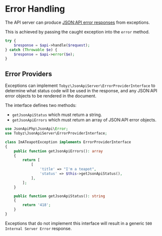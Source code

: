 # Error Handling

The API server can produce
[JSON:API error responses](https://jsonapi.org/format/#errors) from exceptions.

This is achieved by passing the caught exception into the `error` method.

```php
try {
    $response = $api->handle($request);
} catch (Throwable $e) {
    $response = $api->error($e);
}
```

## Error Providers

Exceptions can implement `Tobyz\JsonApiServer\ErrorProviderInterface` to
determine what status code will be used in the response, and any JSON:API error
objects to be rendered in the document.

The interface defines two methods:

-   `getJsonApiStatus` which must return a string.
-   `getJsonApiErrors` which must return an array of JSON:API error objects.

```php
use JsonApiPhp\JsonApi\Error;
use Tobyz\JsonApiServer\ErrorProviderInterface;

class ImATeapotException implements ErrorProviderInterface
{
    public function getJsonApiErrors(): array
    {
        return [
            [
                'title' => "I'm a teapot",
                'status' => $this->getJsonApiStatus(),
            ],
        ];
    }

    public function getJsonApiStatus(): string
    {
        return '418';
    }
}
```

Exceptions that do not implement this interface will result in a generic
`500 Internal Server Error` response.
